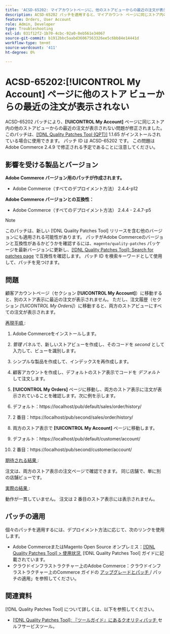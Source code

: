 ```yaml
---
title: 'ACSD-65202: マイアカウントページに、他のストアビューからの最近の注文が表示されない'
description: ACSD-65202 パッチを適用すると、マイアカウント ページに同じストア内の他のストアビューからの最近の注文が表示されないAdobe Commerceの問題を修正できます。
feature: Orders, User Account
role: Admin, Developer
type: Troubleshooting
exl-id: 031f12f2-1b70-4cbc-92a0-8eb561e34067
source-git-commit: b1912bbc5aabd36067563326ee5c6bb84e14441d
workflow-type: tm+mt
source-wordcount: '411'
ht-degree: 0%

---
```


# ACSD-65202:[!UICONTROL My Account] ページに他のストア ビューからの最近の注文が表示されない

ACSD-65202 パッチにより、**[!UICONTROL My Account]** ページに同じストア内の他のストアビューからの最近の注文が表示されない問題が修正されました。 このパッチは、[[!DNL Quality Patches Tool (QPT)]](/help/tools/quality-patches-tool/quality-patches-tool-to-self-serve-quality-patches.md) 1.1.65 がインストールされている場合に使用できます。 パッチ ID は ACSD-65202 です。 この問題はAdobe Commerce 2.4.9 で修正される予定であることに注意してください。

## 影響を受ける製品とバージョン

**Adobe Commerce バージョン用のパッチが作成されます。**

* Adobe Commerce（すべてのデプロイメント方法） 2.4.4-p12

**Adobe Commerce バージョンとの互換性：**

* Adobe Commerce（すべてのデプロイメント方法） 2.4.4 - 2.4.7-p5

>[!NOTE]
>
>このパッチは、新しい [!DNL Quality Patches Tool] リリースを含む他のバージョンにも適用される可能性があります。 パッチがAdobe Commerceのバージョンと互換性があるかどうかを確認するには、`magento/quality-patches` パッケージを最新バージョンに更新し、[[!DNL Quality Patches Tool]: Search for patches page](https://experienceleague.adobe.com/tools/commerce-quality-patches/index.html?lang=ja) で互換性を確認します。 パッチ ID を検索キーワードとして使用して、パッチを見つけます。

## 問題

顧客アカウントページ（セクション **[!UICONTROL My Account]**）に移動すると、別のストア表示に最近の注文が表示されません。 ただし、注文履歴（セクション *[!UICONTROL My Orders]*）に移動すると、両方のストアビューにすべての注文が表示されます。

<u> 再現手順 </u>:

1. Adobe Commerceをインストールします。
1. *管理* パネルで、新しいストアビューを作成し、そのコードを *second* として入力して、ビューを識別します。
1. シンプルな製品を作成して、インデックスを再作成します。
1. 顧客アカウントを作成し、デフォルトのストア表示でコードを *デフォルト* して注文します。
1. **[!UICONTROL My Orders]** ページに移動し、両方のストア表示に注文が表示されていることを確認します。次に例を示します。
1. デフォルト：https://localhost/pub/default/sales/order/history/
1. 2 番目：https://localhost/pub/second/sales/order/history/

1. 両方のストア表示で **[!UICONTROL My Account]** ページに移動します。
1. デフォルト：https://localhost/pub/default/customer/account/
1. 2 番目：https://localhost/pub/second/customer/account/

<u> 期待される結果 </u>:

注文は、両方のストア表示の注文ページで確認できます。 同じ店舗で、単に別の店舗ビューです。

<u> 実際の結果 </u>:

動作が一貫していません。 注文は 2 番目のストア表示には表示されません。

## パッチの適用

個々のパッチを適用するには、デプロイメント方法に応じて、次のリンクを使用します。

* Adobe CommerceまたはMagento Open Source オンプレミス：[[!DNL Quality Patches Tool] > 使用状況 &#x200B;](/help/tools/quality-patches-tool/usage.md) [!DNL Quality Patches Tool] ガイドに記載されています。
* クラウドインフラストラクチャー上のAdobe Commerce：クラウドインフラストラクチャー上のCommerce ガイドの [&#x200B; アップグレードとパッチ &#x200B;](https://experienceleague.adobe.com/docs/commerce-cloud-service/user-guide/develop/upgrade/apply-patches.html?lang=ja)/ パッチの適用」を参照してください。

## 関連資料

[!DNL Quality Patches Tool] について詳しくは、以下を参照してください。

* [[!DNL Quality Patches Tool]: 『ツールガイド』にあるクオリティパッチ &#x200B;](/help/tools/quality-patches-tool/quality-patches-tool-to-self-serve-quality-patches.md) セルフサービスツール。
